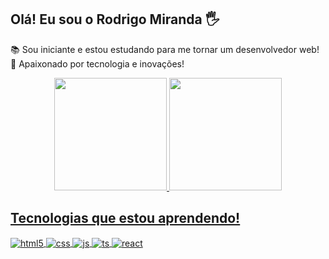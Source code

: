 ## Olá! Eu sou o Rodrigo Miranda 🖐️
📚 Sou iniciante e estou estudando para me tornar um desenvolvedor web! </br>
🥰 Apaixonado por tecnologia e inovações!

<div align="center">
  <a href="https://github.com/rodrigo-mrnd">
  <img height="180em" src="https://github-readme-stats.vercel.app/api?username=rodrigo-mrnd&show_icons=true&theme=dracula&include_all_commits=true&count_private=true"/>
  <img height="180em" src="https://github-readme-stats.vercel.app/api/top-langs/?username=rodrigo-mrnd&layout=compact&langs_count=7&theme=dracula"/>
</div>

  ## Tecnologias que estou aprendendo!

<div style="display: inline_block">
  <img align="center" alt="html5" src="https://img.shields.io/badge/HTML5-E34F26?style=for-the-badge&logo=html5&logoColor=white" />
  <img align="center" alt="css" src="https://img.shields.io/badge/CSS3-1572B6?style=for-the-badge&logo=css3&logoColor=white" />
  <img align="center" alt="js" src="https://img.shields.io/badge/JavaScript-F7DF1E?style=for-the-badge&logo=javascript&logoColor=black" />
  <img align="center" alt="ts" src="https://img.shields.io/badge/TypeScript-007ACC?style=for-the-badge&logo=typescript&logoColor=white" />
  <img align="center" alt="react" src="https://img.shields.io/badge/React-20232A?style=for-the-badge&logo=react&logoColor=61DAFB" />
  </div><br/>
  
